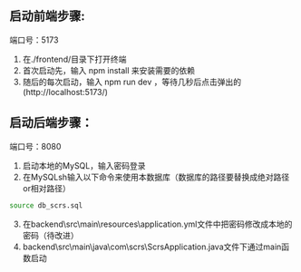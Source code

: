 ## 启动前端步骤:
端口号：5173
1. 在./frontend/目录下打开终端
2. 首次启动先，输入 npm install 来安装需要的依赖
3. 随后的每次启动，输入 npm run dev ，等待几秒后点击弹出的(http://localhost:5173/)

## 启动后端步骤：
端口号：8080
1. 启动本地的MySQL，输入密码登录
2. 在MySQLsh输入以下命令来使用本数据库（数据库的路径要替换成绝对路径or相对路径）
```bash 
source db_scrs.sql
```

3. 在backend\src\main\resources\application.yml文件中把密码修改成本地的密码（待改进）
4. backend\src\main\java\com\scrs\ScrsApplication.java文件下通过main函数启动